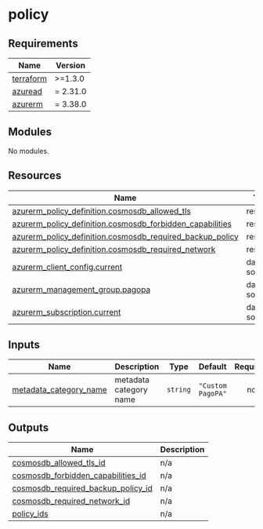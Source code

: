 # policy

<!-- markdownlint-disable -->
<!-- BEGINNING OF PRE-COMMIT-TERRAFORM DOCS HOOK -->
## Requirements

| Name | Version |
|------|---------|
| <a name="requirement_terraform"></a> [terraform](#requirement\_terraform) | >=1.3.0 |
| <a name="requirement_azuread"></a> [azuread](#requirement\_azuread) | = 2.31.0 |
| <a name="requirement_azurerm"></a> [azurerm](#requirement\_azurerm) | = 3.38.0 |

## Modules

No modules.

## Resources

| Name | Type |
|------|------|
| [azurerm_policy_definition.cosmosdb_allowed_tls](https://registry.terraform.io/providers/hashicorp/azurerm/3.38.0/docs/resources/policy_definition) | resource |
| [azurerm_policy_definition.cosmosdb_forbidden_capabilities](https://registry.terraform.io/providers/hashicorp/azurerm/3.38.0/docs/resources/policy_definition) | resource |
| [azurerm_policy_definition.cosmosdb_required_backup_policy](https://registry.terraform.io/providers/hashicorp/azurerm/3.38.0/docs/resources/policy_definition) | resource |
| [azurerm_policy_definition.cosmosdb_required_network](https://registry.terraform.io/providers/hashicorp/azurerm/3.38.0/docs/resources/policy_definition) | resource |
| [azurerm_client_config.current](https://registry.terraform.io/providers/hashicorp/azurerm/3.38.0/docs/data-sources/client_config) | data source |
| [azurerm_management_group.pagopa](https://registry.terraform.io/providers/hashicorp/azurerm/3.38.0/docs/data-sources/management_group) | data source |
| [azurerm_subscription.current](https://registry.terraform.io/providers/hashicorp/azurerm/3.38.0/docs/data-sources/subscription) | data source |

## Inputs

| Name | Description | Type | Default | Required |
|------|-------------|------|---------|:--------:|
| <a name="input_metadata_category_name"></a> [metadata\_category\_name](#input\_metadata\_category\_name) | metadata category name | `string` | `"Custom PagoPA"` | no |

## Outputs

| Name | Description |
|------|-------------|
| <a name="output_cosmosdb_allowed_tls_id"></a> [cosmosdb\_allowed\_tls\_id](#output\_cosmosdb\_allowed\_tls\_id) | n/a |
| <a name="output_cosmosdb_forbidden_capabilities_id"></a> [cosmosdb\_forbidden\_capabilities\_id](#output\_cosmosdb\_forbidden\_capabilities\_id) | n/a |
| <a name="output_cosmosdb_required_backup_policy_id"></a> [cosmosdb\_required\_backup\_policy\_id](#output\_cosmosdb\_required\_backup\_policy\_id) | n/a |
| <a name="output_cosmosdb_required_network_id"></a> [cosmosdb\_required\_network\_id](#output\_cosmosdb\_required\_network\_id) | n/a |
| <a name="output_policy_ids"></a> [policy\_ids](#output\_policy\_ids) | n/a |
<!-- END OF PRE-COMMIT-TERRAFORM DOCS HOOK -->
